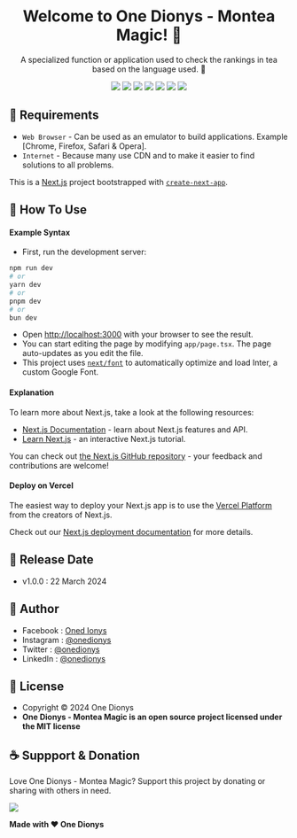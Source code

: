 <h1 align="center">Welcome to One Dionys - Montea Magic! 👋 </h1>

<p align="center">A specialized function or application used to check the rankings in tea based on the language used. 💖 </p>

<p align="center">
<img src="https://img.shields.io/github/contributors/onedionys/onedionys-montea-magic?style=flat-square">
<img src="https://img.shields.io/github/issues/onedionys/onedionys-montea-magic?style=flat-square">
<img src="https://img.shields.io/github/stars/onedionys/onedionys-montea-magic?style=flat-square"> 
<img src="https://img.shields.io/github/forks/onedionys/onedionys-montea-magic?style=flat-square">
<img src="https://img.shields.io/github/last-commit/onedionys/onedionys-montea-magic.svg?style=flat-square">
<img src="https://img.shields.io/github/languages/code-size/onedionys/onedionys-montea-magic?style=flat-square">
<img src="https://img.shields.io/github/license/onedionys/onedionys-montea-magic?style=flat-square">
</p>

## 💾 Requirements

* `Web Browser` - Can be used as an emulator to build applications. Example [Chrome, Firefox, Safari & Opera].
* `Internet` - Because many use CDN and to make it easier to find solutions to all problems.

This is a [Next.js](https://nextjs.org/) project bootstrapped with [`create-next-app`](https://github.com/vercel/next.js/tree/canary/packages/create-next-app).

## 🎯 How To Use

#### Example Syntax

* First, run the development server:

```bash
npm run dev
# or
yarn dev
# or
pnpm dev
# or
bun dev
```

* Open [http://localhost:3000](http://localhost:3000) with your browser to see the result.
* You can start editing the page by modifying `app/page.tsx`. The page auto-updates as you edit the file.
* This project uses [`next/font`](https://nextjs.org/docs/basic-features/font-optimization) to automatically optimize and load Inter, a custom Google Font.

#### Explanation

To learn more about Next.js, take a look at the following resources:

- [Next.js Documentation](https://nextjs.org/docs) - learn about Next.js features and API.
- [Learn Next.js](https://nextjs.org/learn) - an interactive Next.js tutorial.

You can check out [the Next.js GitHub repository](https://github.com/vercel/next.js/) - your feedback and contributions are welcome!

#### Deploy on Vercel

The easiest way to deploy your Next.js app is to use the [Vercel Platform](https://vercel.com/new?utm_medium=default-template&filter=next.js&utm_source=create-next-app&utm_campaign=create-next-app-readme) from the creators of Next.js.

Check out our [Next.js deployment documentation](https://nextjs.org/docs/deployment) for more details.

## 📆 Release Date

* v1.0.0 : 22 March 2024

## 🧑 Author

* Facebook : <a href="https://www.facebook.com/theonedionys"> Oned Ionys</a>
* Instagram : <a href="https://www.instagram.com/onedionys/"> @onedionys</a>
* Twitter : <a href="https://twitter.com/onedionys"> @onedionys</a>
* LinkedIn :  <a href="https://www.linkedin.com/in/onedionys/"> @onedionys</a>

## 📝 License

* Copyright © 2024 One Dionys
* **One Dionys - Montea Magic is an open source project licensed under the MIT license**

## ☕️ Suppport & Donation

Love One Dionys - Montea Magic? Support this project by donating or sharing with others in need.

<a href="https://www.buymeacoffee.com/onedionys"><img src="https://img.shields.io/badge/Buy_Me_A_Coffee-FFDD00?style=for-the-badge&logo=buy-me-a-coffee&logoColor=black"/> </a>

**Made with ❤️ One Dionys**

